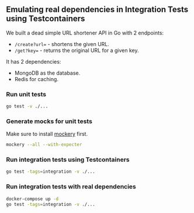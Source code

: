 ## Emulating real dependencies in Integration Tests using Testcontainers

We built a dead simple URL shortener API in Go with 2 endpoints:
- `/create?url=` - shortens the given URL.
- `/get?key=` - returns the original URL for a given key.

It has 2 dependencies:
- MongoDB as the database.
- Redis for caching.

### Run unit tests

```bash
go test -v ./...
```

### Generate mocks for unit tests

Make sure to install [mockery](https://github.com/vektra/mockery) first.

```bash
mockery --all --with-expecter
```

### Run integration tests using Testcontainers

```bash
go test -tags=integration -v ./...
```

### Run integration tests with real dependencies

```bash
docker-compose up -d
go test -tags=integration -v ./...
```
